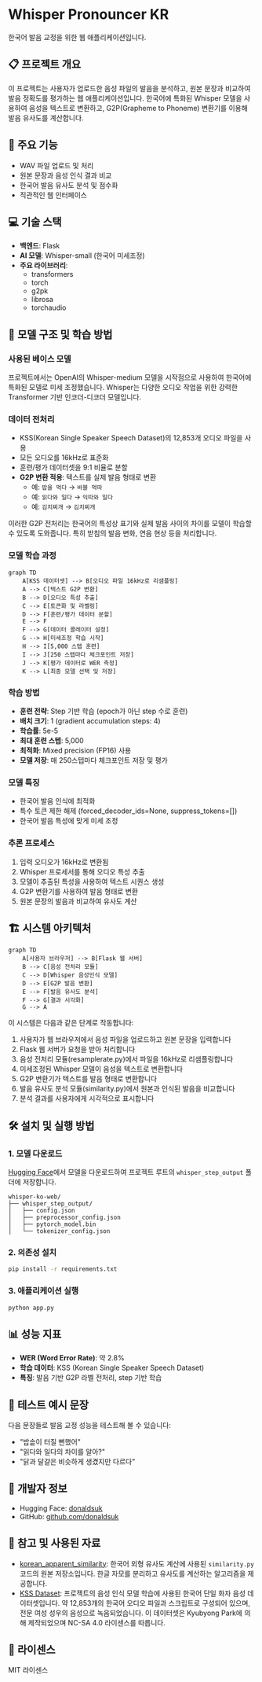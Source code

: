 # Whisper Pronouncer KR

한국어 발음 교정을 위한 웹 애플리케이션입니다.

## 📋 프로젝트 개요

이 프로젝트는 사용자가 업로드한 음성 파일의 발음을 분석하고, 원본 문장과 비교하여 발음 정확도를 평가하는 웹 애플리케이션입니다. 한국어에 특화된 Whisper 모델을 사용하여 음성을 텍스트로 변환하고, G2P(Grapheme to Phoneme) 변환기를 이용해 발음 유사도를 계산합니다.

## 🚀 주요 기능

- WAV 파일 업로드 및 처리
- 원본 문장과 음성 인식 결과 비교
- 한국어 발음 유사도 분석 및 점수화
- 직관적인 웹 인터페이스

## 💻 기술 스택

- **백엔드**: Flask
- **AI 모델**: Whisper-small (한국어 미세조정)
- **주요 라이브러리**:
  - transformers
  - torch
  - g2pk
  - librosa
  - torchaudio

## 🤖 모델 구조 및 학습 방법

### 사용된 베이스 모델
프로젝트에서는 OpenAI의 Whisper-medium 모델을 시작점으로 사용하여 한국어에 특화된 모델로 미세 조정했습니다. Whisper는 다양한 오디오 작업을 위한 강력한 Transformer 기반 인코더-디코더 모델입니다.

### 데이터 전처리
- KSS(Korean Single Speaker Speech Dataset)의 12,853개 오디오 파일을 사용
- 모든 오디오를 16kHz로 표준화
- 훈련/평가 데이터셋을 9:1 비율로 분할
- **G2P 변환 적용**: 텍스트를 실제 발음 형태로 변환
  - 예: `밥을 먹다` → `바블 먹따`
  - 예: `읽다와 일다` → `익따와 일다`
  - 예: `김치찌개` → `김치찌개`

이러한 G2P 전처리는 한국어의 특성상 표기와 실제 발음 사이의 차이를 모델이 학습할 수 있도록 도와줍니다. 특히 받침의 발음 변화, 연음 현상 등을 처리합니다.

### 모델 학습 과정

```mermaid
graph TD
    A[KSS 데이터셋] --> B[오디오 파일 16kHz로 리샘플링]
    A --> C[텍스트 G2P 변환]
    B --> D[오디오 특성 추출]
    C --> E[토큰화 및 라벨링]
    D --> F[훈련/평가 데이터 분할]
    E --> F
    F --> G[데이터 콜레이터 설정]
    G --> H[미세조정 학습 시작]
    H --> I[5,000 스텝 훈련]
    I --> J[250 스텝마다 체크포인트 저장]
    J --> K[평가 데이터로 WER 측정]
    K --> L[최종 모델 선택 및 저장]
```

### 학습 방법
- **훈련 전략**: Step 기반 학습 (epoch가 아닌 step 수로 훈련)
- **배치 크기**: 1 (gradient accumulation steps: 4)
- **학습률**: 5e-5
- **최대 훈련 스텝**: 5,000
- **최적화**: Mixed precision (FP16) 사용
- **모델 저장**: 매 250스텝마다 체크포인트 저장 및 평가

### 모델 특징
- 한국어 발음 인식에 최적화
- 특수 토큰 제한 해제 (forced_decoder_ids=None, suppress_tokens=[])
- 한국어 발음 특성에 맞게 미세 조정

### 추론 프로세스
1. 입력 오디오가 16kHz로 변환됨
2. Whisper 프로세서를 통해 오디오 특성 추출
3. 모델이 추출된 특성을 사용하여 텍스트 시퀀스 생성
4. G2P 변환기를 사용하여 발음 형태로 변환
5. 원본 문장의 발음과 비교하여 유사도 계산

## 🏗️ 시스템 아키텍처

```mermaid
graph TD
    A[사용자 브라우저] --> B[Flask 웹 서버]
    B --> C[음성 전처리 모듈]
    C --> D[Whisper 음성인식 모델]
    D --> E[G2P 발음 변환]
    E --> F[발음 유사도 분석]
    F --> G[결과 시각화]
    G --> A
```

이 시스템은 다음과 같은 단계로 작동합니다:

1. 사용자가 웹 브라우저에서 음성 파일을 업로드하고 원본 문장을 입력합니다
2. Flask 웹 서버가 요청을 받아 처리합니다
3. 음성 전처리 모듈(resamplerate.py)에서 파일을 16kHz로 리샘플링합니다
4. 미세조정된 Whisper 모델이 음성을 텍스트로 변환합니다
5. G2P 변환기가 텍스트를 발음 형태로 변환합니다
6. 발음 유사도 분석 모듈(similarity.py)에서 원본과 인식된 발음을 비교합니다
7. 분석 결과를 사용자에게 시각적으로 표시합니다

## 🛠️ 설치 및 실행 방법

### 1. 모델 다운로드

[Hugging Face](https://huggingface.co/donaldsuk/whisper-ko)에서 모델을 다운로드하여 프로젝트 루트의 `whisper_step_output` 폴더에 저장합니다.

```
whisper-ko-web/
├── whisper_step_output/
│   ├── config.json
│   ├── preprocessor_config.json
│   ├── pytorch_model.bin
│   └── tokenizer_config.json
```

### 2. 의존성 설치

```bash
pip install -r requirements.txt
```

### 3. 애플리케이션 실행

```bash
python app.py
```

## 📊 성능 지표

- **WER (Word Error Rate)**: 약 2.8%
- **학습 데이터**: KSS (Korean Single Speaker Speech Dataset)
- **특징**: 발음 기반 G2P 라벨 전처리, step 기반 학습

## 🧪 테스트 예시 문장

다음 문장들로 발음 교정 성능을 테스트해 볼 수 있습니다:

- "밥솥이 터질 뻔했어"
- "읽다와 일다의 차이를 알아?"
- "닭과 달걀은 비슷하게 생겼지만 다르다"

## 👤 개발자 정보

- Hugging Face: [donaldsuk](https://huggingface.co/donaldsuk)
- GitHub: [github.com/donaldsuk](https://github.com/donaldsuk)

## 🔗 참고 및 사용된 자료

- [korean_apparent_similarity](https://github.com/goonbamm/korean_apparent_similarity): 한국어 외형 유사도 계산에 사용된 `similarity.py` 코드의 원본 저장소입니다. 한글 자모를 분리하고 유사도를 계산하는 알고리즘을 제공합니다.
- [KSS Dataset](https://huggingface.co/datasets/Bingsu/KSS_Dataset): 프로젝트의 음성 인식 모델 학습에 사용된 한국어 단일 화자 음성 데이터셋입니다. 약 12,853개의 한국어 오디오 파일과 스크립트로 구성되어 있으며, 전문 여성 성우의 음성으로 녹음되었습니다. 이 데이터셋은 Kyubyong Park에 의해 제작되었으며 NC-SA 4.0 라이센스를 따릅니다.

## 📝 라이센스

MIT 라이센스
